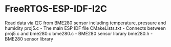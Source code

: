 # FreeRTOS-ESP-IDF-I2C
Read data via I2C from BME280 sensor including temperature, pressure and humidity
proj5.c - The main ESP IDF file
CMakeLists.txt - Connects between proj5.c and bme280.c
bme280.c - BME280 sensor library
bme280.h - BME280 sensor library
